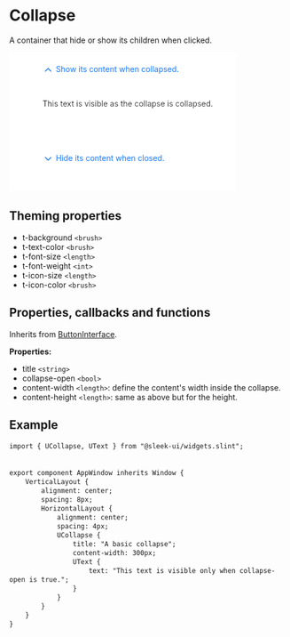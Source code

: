 
# Collapse
A container that hide or show its children when clicked.  

![collapse presentation](images/collapse.png)

## Theming properties
- t-background `<brush>`
- t-text-color `<brush>`
- t-font-size `<length>`
- t-font-weight `<int>`
- t-icon-size `<length>`
- t-icon-color `<brush>`
  
## Properties, callbacks and functions
Inherits from [ButtonInterface](./button-interface.md).  

**Properties:**
- title `<string>`
- collapse-open `<bool>`
- content-width `<length>`: define the content's width inside the collapse.
- content-height `<length>`: same as above but for the height.

## Example
```slint
import { UCollapse, UText } from "@sleek-ui/widgets.slint";


export component AppWindow inherits Window {
	VerticalLayout {
		alignment: center;
		spacing: 8px;
		HorizontalLayout {
            alignment: center;
			spacing: 4px;
            UCollapse {
                title: "A basic collapse";
				content-width: 300px;
                UText {
                    text: "This text is visible only when collapse-open is true.";
                }
            }
        }
	}
}
```